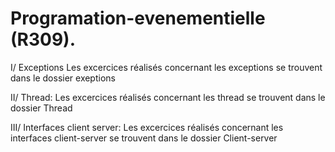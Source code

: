 # Programation-evenementielle (R309).

I/ Exceptions
  Les excercices réalisés concernant les exceptions se trouvent dans le dossier exeptions  

II/ Thread:
  Les excercices réalisés concernant les thread se trouvent dans le dossier Thread
  
III/ Interfaces client server:
  Les excercices réalisés concernant les interfaces client-server se trouvent dans le dossier Client-server
